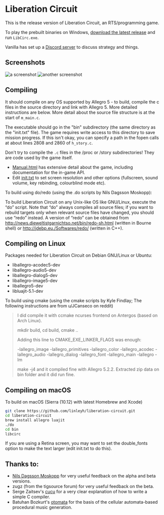 # Liberation Circuit

This is the release version of Liberation Circuit, an RTS/programming game.

To play the prebuilt binaries on Windows, [download the latest release](https://github.com/linleyh/liberation-circuit/releases) and run `LibCirc.exe`.

Vanilla has set up a [Discord server](https://discord.gg/8q7DFaM) to discuss strategy and things.

## Screenshots

![a screenshot](https://i.imgur.com/pPIJ03I.png)
![another screenshot](https://i.imgur.com/QKWzkqA.png)

## Compiling

It should compile on any OS supported by Allegro 5 - to build, compile the c files
in the source directory and link with Allegro 5. More detailed instructions are
below. More detail about the source file structure is at the start of `m_main.c`.

The executable should go in the "bin" subdirectory (the same directory as the "init.txt" file).
The game requires write access to this directory to save mission progress. If this isn't okay, you can
specify a path in the fopen calls at about lines 2808 and 2860 of `h_story.c`.

Don't try to compile the `.c` files in the /proc or /story subdirectories! They are code used by the game itself.

- [Manual.html](bin/Manual.html) has extensive detail about the game, including documentation for the in-game API.
- Edit [init.txt](bin/init.txt) to set screen resolution and other options (fullscreen, sound volume, key rebinding, colourblind mode etc).

To build using do/redo (using the .do scripts by Nils Dagsson Moskopp):

To build Liberation Circuit on any Unix-like OS like GNU/Linux,
execute the “do” script. Note that “do” always compiles all source
files; if you want to rebuild targets only when relevant source files
have changed, you should use “redo” instead. A version of “redo” can
be obtained from <http://news.dieweltistgarnichtso.net/bin/redo-sh.html>
(written in Bourne shell) or <http://jdebp.eu./Softwares/redo/> (written
in C++).

## Compiling on Linux

Packages needed for Liberation Circuit on Debian GNU/Linux or Ubuntu:

- liballegro-acodec5-dev
- liballegro-audio5-dev
- liballegro-dialog5-dev
- liballegro-image5-dev
- liballegro5-dev
- libluajit-5.1-dev

To build using cmake (using the cmake scripts by Kyle Findlay; The
following instructions are from u/JCanseco on reddit)

> I did compile it with ccmake ncurses frontend on Antergos (based on Arch Linux).
>
> mkdir build, cd build, cmake ..
>
> Adding this line to CMAKE_EXE_LINKER_FLAGS was enough:
>
> -lallegro_image -lallegro_primitives -lallegro_color -lallegro_acodec -lallegro_audio -lallegro_dialog -lallegro_font -lallegro_main -lallegro -lm
>
> make -j4 and it compiled fine with Allegro 5.2.2. Extracted zip data on bin folder and it did run fine.

## Compiling on macOS

To build on macOS (Sierra (10.12) with latest Homebrew and Xcode)

```sh
git clone https://github.com/linleyh/liberation-circuit.git
cd liberation-circuit
brew install allegro luajit
./do
cd bin
libcirc
```

If you are using a Retina screen, you may want to set the double_fonts option to make the text larger (edit init.txt to do this).

## Thanks to:

- [Nils Dagsson Moskopp](https://github.com/erlehmann) for very useful feedback on the alpha and beta versions.
- zugz (from the tigsource forum) for very useful feedback on the beta.
- Serge Zaitsev's [cucu](http://zserge.com/blog/cucu-part1.html) for a very clear explanation of how to write a simple C compiler.
- Batuhan Bozkurt's [otomata](http://www.earslap.com/page/otomata.html) for the basis of the cellular automata-based procedural music generation.
